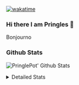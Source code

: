 [![wakatime](https://wakatime.com/badge/user/abd317df-612e-44b4-8787-15db7b574b2f.svg)](https://wakatime.com/@abd317df-612e-44b4-8787-15db7b574b2f)
### Hi there I am Pringles 👋

Bonjourno

### Github Stats
![PringlePot' Github Stats](https://github-readme-stats.vercel.app/api?username=PringlePot&show_icons=true&theme=dark&count_private=true)

<details>
  <summary>Detailed Stats</summary>
    
<!--START_SECTION:waka-->
![Code Time](http://img.shields.io/badge/Code%20Time-388%20hrs%2031%20mins-blue)

![Profile Views](http://img.shields.io/badge/Profile%20Views-3-blue)

![Lines of code](https://img.shields.io/badge/From%20Hello%20World%20I%27ve%20Written-110%20Thousand%20lines%20of%20code-blue)

**🐱 My GitHub Data** 

> 🏆 29 Contributions in the Year 2022
 > 
> 📦 90.5 kB Used in GitHub's Storage 
 > 
> 💼 Opted to Hire
 > 
> 📜 9 Public Repositories 
 > 
> 🔑 11 Private Repositories  
 > 
**I'm an Early 🐤** 

```text
🌞 Morning    121 commits    ████░░░░░░░░░░░░░░░░░░░░░   18.17% 
🌆 Daytime    273 commits    ██████████░░░░░░░░░░░░░░░   40.99% 
🌃 Evening    272 commits    ██████████░░░░░░░░░░░░░░░   40.84% 
🌙 Night      0 commits      ░░░░░░░░░░░░░░░░░░░░░░░░░   0.0%

```
📅 **I'm Most Productive on Sunday** 

```text
Monday       130 commits    █████░░░░░░░░░░░░░░░░░░░░   19.52% 
Tuesday      59 commits     ██░░░░░░░░░░░░░░░░░░░░░░░   8.86% 
Wednesday    69 commits     ██░░░░░░░░░░░░░░░░░░░░░░░   10.36% 
Thursday     94 commits     ███░░░░░░░░░░░░░░░░░░░░░░   14.11% 
Friday       45 commits     █░░░░░░░░░░░░░░░░░░░░░░░░   6.76% 
Saturday     121 commits    ████░░░░░░░░░░░░░░░░░░░░░   18.17% 
Sunday       148 commits    █████░░░░░░░░░░░░░░░░░░░░   22.22%

```


📊 **This Week I Spent My Time On** 

```text
⌚︎ Time Zone: Europe/Amsterdam

💬 Programming Languages: 
Go                       7 hrs 16 mins       ███████████░░░░░░░░░░░░░░   45.46% 
TypeScript               6 hrs 57 mins       ██████████░░░░░░░░░░░░░░░   43.44% 
CSS                      54 mins             █░░░░░░░░░░░░░░░░░░░░░░░░   5.68% 
Docker                   16 mins             ░░░░░░░░░░░░░░░░░░░░░░░░░   1.68% 
Markdown                 10 mins             ░░░░░░░░░░░░░░░░░░░░░░░░░   1.04%

🔥 Editors: 
WebStorm                 8 hrs 1 min         ████████████░░░░░░░░░░░░░   50.18% 
GoLand                   7 hrs 58 mins       ████████████░░░░░░░░░░░░░   49.82%

🐱‍💻 Projects: 
Frontend                 8 hrs 22 mins       █████████████░░░░░░░░░░░░   52.28% 
Backend                  6 hrs 40 mins       ██████████░░░░░░░░░░░░░░░   41.64% 
MCsniperGO               58 mins             █░░░░░░░░░░░░░░░░░░░░░░░░   6.08%

💻 Operating System: 
Windows                  16 hrs              █████████████████████████   100.0%

```

**I Mostly Code in Java** 

```text
Java                     7 repos             ███████████░░░░░░░░░░░░░░   43.75% 
JavaScript               2 repos             ███░░░░░░░░░░░░░░░░░░░░░░   12.5% 
TypeScript               2 repos             ███░░░░░░░░░░░░░░░░░░░░░░   12.5% 
Python                   1 repo              █░░░░░░░░░░░░░░░░░░░░░░░░   6.25% 
Kotlin                   1 repo              █░░░░░░░░░░░░░░░░░░░░░░░░   6.25%

```


**Timeline**

![Chart not found](https://raw.githubusercontent.com/PringlePot/PringlePot/main/charts/bar_graph.png) 


 Last Updated on 02/02/2022 00:42:14 UTC
<!--END_SECTION:waka-->

</details>
